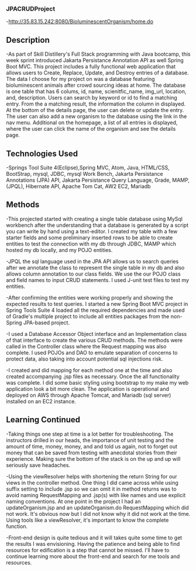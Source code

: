 ### JPACRUDProject

-http://35.83.15.242:8080/BioluminescentOrganism/home.do

## Description
-As part of Skill Distillery's Full Stack programming with Java bootcamp, this week sprint introduced Jakarta Persistance Annotation API as well Spring Boot MVC. This project includes a fully functional web application that allows users to Create, Replace, Update, and Destroy entries of a database. The data I choose for my project on was a database featuring bioluminescent animals after crowd sourcing ideas at home. The database is one table that has 6 colums, id, name, scienitfic_name, img_url, location, and, description. Users can search by keyword or id to find a matching entry. From the a matching result, the information the column in displayed. At the bottom of the details page, the user can delete or update the entry. The user can also add a new organism to the database using the link in the nav menu. Additional on the homepage, a list of all entries is displayed, where the user can click the name of the organism and see the details page.


## Technologies Used
-Springs Tool Suite 4(Eclipse),Spring MVC, Atom, Java, HTML/CSS, BootStrap, mysql, JDBC, mysql Work Bench, Jakarta Persistance Annotations (JPA) API, Jakarta Persistance Query Language, Grade, MAMP, (JPQL), Hibernate API, Apache Tom Cat, AW2 EC2, Mariadb



## Methods

-This projected started with creating a single table database using MySql workbench after the understanding that a database is generated by a script you can write by hand using a text-editor.  I created my table with a few starter fields and some preliminary inserted rows to be able to create entities to test the connection with my db through JDBC, MAMP which hosted my db locally, and my POJO entities.

-JPQL the sql language used in the JPA API allows us to search queries after we annotate the class to represent the single table in my db and also allows column annotation to our class fields. We use the our POJO class and field names to input CRUD statements. I used J-unit test files to test my entities.

-After confirming the entities were working properly and showing the expected results to test queries. I started a new Spring Boot MVC project in Spring Tools Suite 4 loaded all the required dependencies and made used of Gradle's multiple project to include all entities packages from the non-Spring JPA-based project.

-I used a Database Accessor Object interface and an Implementation class of that interface to create the various CRUD methods. The methods were called in the Controller class where the Request mapping was also complete. I used POJOs and DAO to emulate separation of concerns to protect data, also taking into account potential sql injections risk.

-I created and did mapping for each method one at the time and also created accompanying .jsp files as necessary. Once the all functionality was complete. I did some basic styling using bootstrap to my make my web application look a bit more clean. The application is operational and deployed on AWS through Apache Tomcat, and Mariadb (sql server) installed on an EC2 instance.



## Learning Continued

-Taking things one step at time is a lot better for troubleshooting. The instructors drilled in our heads, the importance of unit testing and the amount of time, money, money, and and told us again, not to forget out money that can be saved from testing with anecdotal stories from their experience. Making sure the bottom of the stack is on the up and up will seriously save headaches.

-Using the viewResolver helps with shortening the return String for our views in the controller method. One thing I did came across while using suffix setting to include .jsp so we can omit it in method returns was to avoid naming RequestMapping and .jsp(s) with like names and use explicit naming conventions. At one point in the project I had an updateOrganism.jsp and an updateOrganism.do RequestMapping which did not work. It's obvious now but I did not know why it did not work at the time. Using tools like a viewResolver, it's important to know the complete function.

-Front-end design is quite tedious and it will takes quite some time to get the results I was envisioning. Having the patience and being able to find resources for edification is a step that cannot be missed. I'll have to continue learning more about the front-end and search for me tools and resources.
